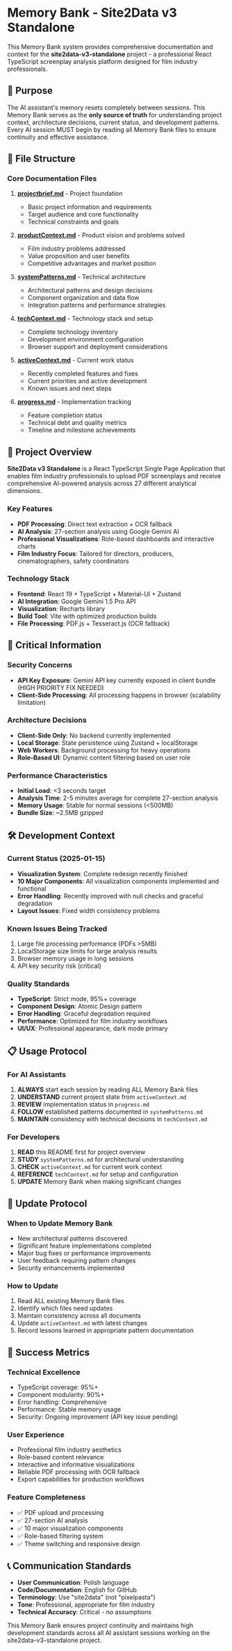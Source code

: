 # Memory Bank - Site2Data v3 Standalone

This Memory Bank system provides comprehensive documentation and context for the **site2data-v3-standalone** project - a professional React TypeScript screenplay analysis platform designed for film industry professionals.

## 📖 Purpose

The AI assistant's memory resets completely between sessions. This Memory Bank serves as the **only source of truth** for understanding project context, architecture decisions, current status, and development patterns. Every AI session MUST begin by reading all Memory Bank files to ensure continuity and effective assistance.

## 📁 File Structure

### Core Documentation Files

1. **[projectbrief.md](./projectbrief.md)** - Project foundation
   - Basic project information and requirements
   - Target audience and core functionality
   - Technical constraints and goals

2. **[productContext.md](./productContext.md)** - Product vision and problems solved
   - Film industry problems addressed
   - Value proposition and user benefits
   - Competitive advantages and market position

3. **[systemPatterns.md](./systemPatterns.md)** - Technical architecture
   - Architectural patterns and design decisions
   - Component organization and data flow
   - Integration patterns and performance strategies

4. **[techContext.md](./techContext.md)** - Technology stack and setup
   - Complete technology inventory
   - Development environment configuration
   - Browser support and deployment considerations

5. **[activeContext.md](./activeContext.md)** - Current work status
   - Recently completed features and fixes
   - Current priorities and active development
   - Known issues and next steps

6. **[progress.md](./progress.md)** - Implementation tracking
   - Feature completion status
   - Technical debt and quality metrics
   - Timeline and milestone achievements

## 🎯 Project Overview

**Site2Data v3 Standalone** is a React TypeScript Single Page Application that enables film industry professionals to upload PDF screenplays and receive comprehensive AI-powered analysis across 27 different analytical dimensions.

### Key Features
- **PDF Processing**: Direct text extraction + OCR fallback
- **AI Analysis**: 27-section analysis using Google Gemini AI
- **Professional Visualizations**: Role-based dashboards and interactive charts
- **Film Industry Focus**: Tailored for directors, producers, cinematographers, safety coordinators

### Technology Stack
- **Frontend**: React 19 + TypeScript + Material-UI + Zustand
- **AI Integration**: Google Gemini 1.5 Pro API
- **Visualization**: Recharts library
- **Build Tool**: Vite with optimized production builds
- **File Processing**: PDF.js + Tesseract.js (OCR fallback)

## 🚨 Critical Information

### Security Concerns
- **API Key Exposure**: Gemini API key currently exposed in client bundle (HIGH PRIORITY FIX NEEDED)
- **Client-Side Processing**: All processing happens in browser (scalability limitation)

### Architecture Decisions
- **Client-Side Only**: No backend currently implemented
- **Local Storage**: State persistence using Zustand + localStorage
- **Web Workers**: Background processing for heavy operations
- **Role-Based UI**: Dynamic content filtering based on user role

### Performance Characteristics
- **Initial Load**: <3 seconds target
- **Analysis Time**: 2-5 minutes average for complete 27-section analysis
- **Memory Usage**: Stable for normal sessions (<500MB)
- **Bundle Size**: ~2.5MB gzipped

## 🛠️ Development Context

### Current Status (2025-01-15)
- **Visualization System**: Complete redesign recently finished
- **10 Major Components**: All visualization components implemented and functional
- **Error Handling**: Recently improved with null checks and graceful degradation
- **Layout Issues**: Fixed width consistency problems

### Known Issues Being Tracked
1. Large file processing performance (PDFs >5MB)
2. LocalStorage size limits for large analysis results
3. Browser memory usage in long sessions
4. API key security risk (critical)

### Quality Standards
- **TypeScript**: Strict mode, 95%+ coverage
- **Component Design**: Atomic Design pattern
- **Error Handling**: Graceful degradation required
- **Performance**: Optimized for film industry workflows
- **UI/UX**: Professional appearance, dark mode primary

## 📋 Usage Protocol

### For AI Assistants

1. **ALWAYS** start each session by reading ALL Memory Bank files
2. **UNDERSTAND** current project state from `activeContext.md`
3. **REVIEW** implementation status in `progress.md`
4. **FOLLOW** established patterns documented in `systemPatterns.md`
5. **MAINTAIN** consistency with technical decisions in `techContext.md`

### For Developers

1. **READ** this README first for project overview
2. **STUDY** `systemPatterns.md` for architectural understanding
3. **CHECK** `activeContext.md` for current work context
4. **REFERENCE** `techContext.md` for setup and configuration
5. **UPDATE** Memory Bank when making significant changes

## 🔄 Update Protocol

### When to Update Memory Bank

- New architectural patterns discovered
- Significant feature implementations completed
- Major bug fixes or performance improvements
- User feedback requiring pattern changes
- Security enhancements implemented

### How to Update

1. Read ALL existing Memory Bank files
2. Identify which files need updates
3. Maintain consistency across all documents
4. Update `activeContext.md` with latest changes
5. Record lessons learned in appropriate pattern documentation

## 🎯 Success Metrics

### Technical Excellence
- TypeScript coverage: 95%+
- Component modularity: 90%+
- Error handling: Comprehensive
- Performance: Stable memory usage
- Security: Ongoing improvement (API key issue pending)

### User Experience
- Professional film industry aesthetics
- Role-based content relevance
- Interactive and informative visualizations
- Reliable PDF processing with OCR fallback
- Export capabilities for production workflows

### Feature Completeness
- ✅ PDF upload and processing
- ✅ 27-section AI analysis
- ✅ 10 major visualization components
- ✅ Role-based filtering system
- ✅ Theme switching and responsive design

## 📞 Communication Standards

- **User Communication**: Polish language
- **Code/Documentation**: English for GitHub
- **Terminology**: Use "site2data" (not "pixelpasta")
- **Tone**: Professional, appropriate for film industry
- **Technical Accuracy**: Critical - no assumptions

This Memory Bank ensures project continuity and maintains high development standards across all AI assistant sessions working on the site2data-v3-standalone project. 